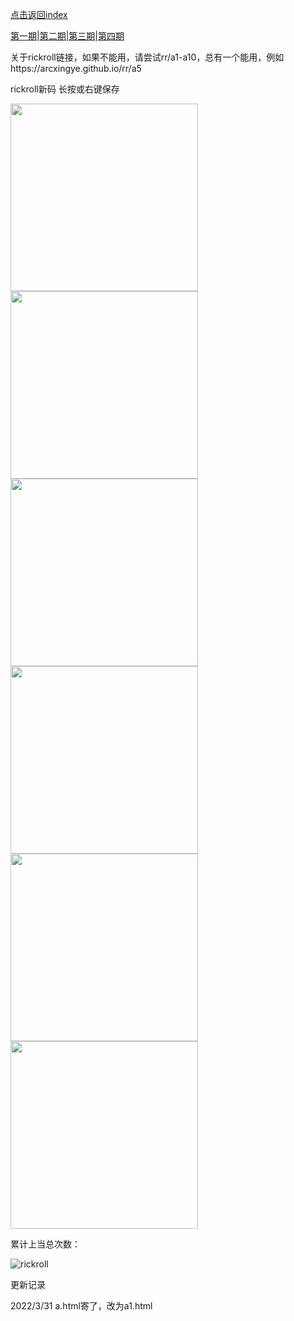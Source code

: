 [点击返回index](https://arcxingye.github.io/)

[第一期](https://arcxingye.github.io/rr/qrcode)|[第二期](https://arcxingye.github.io/rr/qrcode2)|[第三期](https://arcxingye.github.io/rr/qrcode3)|[第四期](https://arcxingye.github.io/rr/qrcode4)

关于rickroll链接，如果不能用，请尝试rr/a1-a10，总有一个能用，例如https://arcxingye.github.io/rr/a5

rickroll新码 长按或右键保存

<img width="300" height="300" src="https://github.com/arcxingye/arcxingye.github.io/blob/main/r18/r.jpg?raw=true"/>

<img width="300" height="300" src="https://imgs.wiki/imgs/2022/04/13/050c04ae7be3d888.jpg"/>

<img width="300" height="300" src="https://imgs.wiki/imgs/2022/04/13/e7c4a473d4207323.jpg"/>

<img width="300" height="300" src="https://imgs.wiki/imgs/2022/04/13/49ae30aee2661770.jpg"/>

<img width="300" height="300" src="https://imgs.wiki/imgs/2022/04/13/ce55074c7898d508.jpg"/>

<img width="300" height="300" src="https://imgs.wiki/imgs/2022/04/13/e58c61e46255bbe3.jpg"/>

累计上当总次数：

![rickroll](https://count.getloli.com/get/@rickroll)

更新记录

2022/3/31 a.html寄了，改为a1.html
